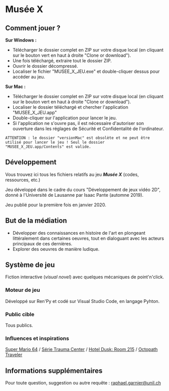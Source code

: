 # Musée X

## Comment jouer ?
**Sur Windows :**
- Télécharger le dossier complet en ZIP sur votre disque local (en cliquant sur le bouton vert en haut à droite "Clone or download").
- Une fois téléchargé, extraire tout le dossier ZIP.
- Ouvrir le dossier décompressé.
- Localiser le fichier "MUSEE_X_JEU.exe" et double-cliquer dessus pour accéder au jeu.

**Sur Mac :**
- Télécharger le dossier complet en ZIP sur votre disque local (en cliquant sur le bouton vert en haut à droite "Clone or download").
- Localiser le dossier téléchargé et chercher l'application "MUSEE_X_JEU.app"
- Double-cliquer sur l'application pour lancer le jeu.
- Si l'application ne s'ouvre pas, il est nécessaire d'autoriser son ouverture dans les réglages de Sécurité et Confidentalité de l'ordinateur.

`ATTENTION : le dossier "versionMac" est obsolète et ne peut être utilisé pour lancer le jeu ! Seul le dossier "MUSEE_X_JEU.app/Contents" est valide.`

## Développement
Vous trouvez ici tous les fichiers relatifs au jeu ***Musée X*** (codes, ressources, etc.)

Jeu développé dans le cadre du cours "Développement de jeux vidéo 2D", donné à l'Université de Lausanne par Isaac Pante
(automne 2019).

Jeu publié pour la première fois en janvier 2020.

## But de la médiation
- Développer des connaissances en histoire de l'art en plongeant littéralement dans certaines oeuvres, tout en dialoguant avec les acteurs principaux de ces dernières.
- Explorer des oeuvres de manière ludique.

## Système de jeu
Fiction interactive (*visual novel*) avec quelques mécaniques de point'n'click.
### Moteur de jeu
Développé sur Ren'Py et codé sur Visual Studio Code, en langage Pyhton.
### Public cible
Tous publics.
### Influences et inspirations
[Super Mario 64](https://fr.wikipedia.org/wiki/Super_Mario_64) / [Série Trauma Center](https://en.wikipedia.org/wiki/Trauma_Center_video_game_series) / [Hotel Dusk: Room 215](https://www.nintendo.ch/fr/Jeux/Nintendo-DS/Hotel-Dusk-Room-215-271089.html#Galerie_m_dia) / [Octopath Traveler](https://www.nintendo.ch/fr/Jeux/Nintendo-Switch/OCTOPATH-TRAVELER-1275922.html#)

## Informations supplémentaires
Pour toute question, suggestion ou autre requête : raphael.garnier@unil.ch
